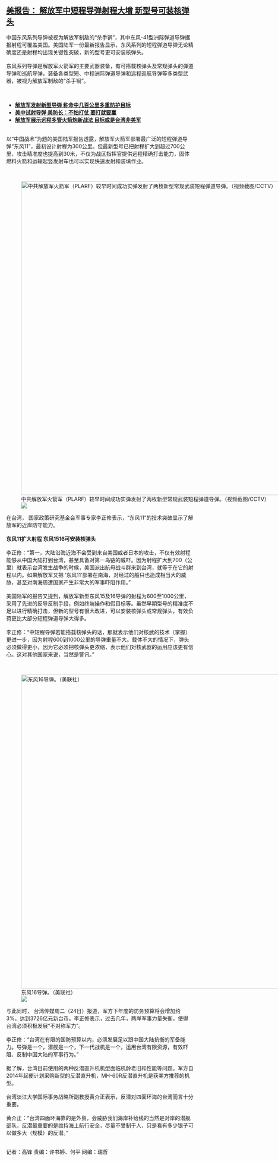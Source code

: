 <!--1629813859000-->
[美报告： 解放军中短程导弹射程大增   新型号可装核弹头](https://www.rfa.org/mandarin/yataibaodao/junshiwaijiao/gf-08242021073452.html)
------

<p>中国东风系列导弹被视为解放军制敌的“杀手锏”，其中东风-41型洲际弹道导弹据报射程可覆盖美国。美国陆军一份最新报告显示，东风系列的短程弹道导弹无论精确度还是射程均出现关键性突破，新的型号更可安装核弹头。<br/><br/>东风系列导弹是解放军火箭军的主要武器装备，有可搭载核弹头及常规弹头的弹道导弹和巡航导弹，装备各类型短、中程洲际弹道导弹和远程巡航导弹等多类型武器，被视为解放军制敌的“杀手锏”。</p><p><br/></p><ul><li><a href="https://www.rfa.org/mandarin/Xinwen/1-08212021120045.html"><strong>解放军发射新型导弹 称命中几百公里多重防护目标</strong></a><a href="https://www.rfa.org/mandarin/yataibaodao/gangtai/hcm-06072021081846.html"></a></li><li><a href="https://www.rfa.org/mandarin/yataibaodao/junshiwaijiao/rc-08052020115722.html"><strong>美中试射导弹 美防长：不怕打仗 要打就要赢</strong></a></li><li><a href="https://www.rfa.org/mandarin/yataibaodao/gangtai/hcm-06072021081846.html"><strong>解放军展示远程多管火箭炮新战法 目标或是台湾非美军</strong></a></li></ul><p><br/>以“中国战术”为题的美国陆军报告透露，解放军火箭军部署最广泛的短程弹道导弹“东风11”，最初设计射程为300公里。但最新型号已把射程扩大到超过700公里，攻击精准度也提高到30米，不仅为战区指挥官提供远程精确打击能力，固体燃料火箭和运输起竖发射车也可以实现快速发射和装填作业。</p><p><br/></p><p><figure class="image-richtext image-inline captioned" style="width:1500px;"><img alt="中共解放军火箭军（PLARF）较早时间成功实弹发射了两枚新型常规武装短程弹道导弹。（视频截图/CCTV）" height="844" src="https://www.rfa.org/mandarin/yataibaodao/junshiwaijiao/gf-08242021073452.html/image.jpg/@@images/fe71a7da-2718-4d5c-b373-d8c3616f8892.jpeg" title="image.jpg" width="1500"/><figcaption class="image-caption">中共解放军火箭军（PLARF）较早时间成功实弹发射了两枚新型常规武装短程弹道导弹。（视频截图/CCTV）</figcaption><small></small><div id="zoomattribute"><a data-caption="中共解放军火箭军（PLARF）较早时间成功实弹发射了两枚新型常规武装短程弹道导弹。（视频截图/CCTV）" data-fancybox="" href="https://www.rfa.org/mandarin/yataibaodao/junshiwaijiao/gf-08242021073452.html/image.jpg" id="single_image" title="中共解放军火箭军（PLARF）较早时间成功实弹发射了两枚新型常规武装短程弹道导弹。（视频截图/CCTV）"><img src="/++plone++rfa-resources/img/icon-zoom.png"/></a></div></figure></p><p>在台湾， 国家政策研究基金会军事专家李正修表示，“东风11”的技术突破显示了解放军的近岸防守能力。<br/><br/><strong>东风11扩大射程 东风1516可安装核弹头</strong> <br/><br/>李正修：“第一，大陆沿海近海不会受到来自美国或者日本的攻击，不仅有效射程能够从中国大陆打到台湾，甚至具备对第一岛链的威吓。因为射程扩大到700（公里）就表示台湾发生战争的时候，美国派出航母战斗群来到台湾，就等于在它的射程以内。如果解放军又把 ‘东风11’部署在南海，对经过的船只也造成相当大的威胁，甚至对南海周遭国家产生非常大的军事吓阻作用。”<br/><br/>美国陆军的报告又提到，解放军新型东风15及16导弹的射程为600至1000公里，采用了先进的反导反制手段，例如终端操作和假目标等。虽然早期型号的精准度不足以进行精确打击，但新的型号有很大改进，可以安装核弹头或常规弹头，有效负荷更比大部分短程弹道导弹大得多。<br/><br/>李正修：“中短程导弹若能搭载核弹头的话，那就表示他们对核武的技术（掌握）更进一步，因为射程600到1000公里的导弹重量不大。载体不大的情况下，弹头必须做得更小，因为它必须把核弹头更浓缩，表示他们对核武器的运用应该更有信心。这对其他国家来说，当然是警讯。”</p><p><br/></p><p><figure class="image-richtext image-inline captioned" style="width:1500px;"><img alt="东风16导弹。（美联社）" height="844" src="https://www.rfa.org/mandarin/yataibaodao/junshiwaijiao/gf-08242021073452.html/ap17037268116496.jpg/@@images/2da4d80b-8d4f-494a-9ade-adca934d216e.jpeg" title="AP17037268116496.jpg" width="1500"/><figcaption class="image-caption">东风16导弹。（美联社）</figcaption><small></small><div id="zoomattribute"><a data-caption="东风16导弹。（美联社）" data-fancybox="" href="https://www.rfa.org/mandarin/yataibaodao/junshiwaijiao/gf-08242021073452.html/ap17037268116496.jpg" id="single_image" title="东风16导弹。（美联社）"><img src="/++plone++rfa-resources/img/icon-zoom.png"/></a></div></figure></p><p>与此同时， 台湾传媒周二（24日）报道，军方下年度的防务预算将会增加约3%，达到3726亿元新台币。李正修表示，过去几年，两岸军事力量失衡，使得台湾必须积极发展“不对称军力”。<br/><br/>李正修：“台湾在有限的国防预算以内，必须发展足以跟中国大陆抗衡的军备能力。导弹是一个，潜舰是一个，下一代战机是一个，运用台湾有限资源，有效吓阻、反制中国大陆的军事行为。”<br/><br/>据了解，台湾目前使用的两种反潜直升机机型面临机龄老旧和性能等问题。军方自2014年起便计划采购新型的反潜直升机，MH-60R反潜直升机是获美方推荐的机型。 <br/><br/>台湾淡江大学国际事务战略所副教授黄介正表示，反潜对四面环海的台湾而言十分重要。<br/><br/>黄介正：“台湾四面环海靠的是外贸，会威胁我们海岸补给线的当然是对岸的潜舰部队，反潜最重要的是维持海上航行安全，尽量不受制于人，只是看有多少银子可以做多大（规模）的反潜。”</p><p><br/>记者：高锋 责编：许书婷、何平 网编：瑞哲</p>
